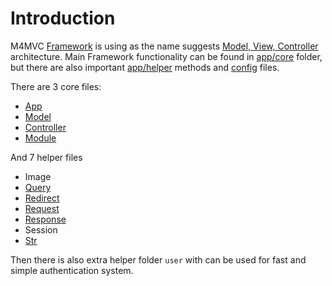 # Introduction

M4MVC [Framework](https://en.wikipedia.org/wiki/Software_framework) is using as the name suggests [Model, View, Controller](https://en.wikipedia.org/wiki/Model%E2%80%93view%E2%80%93controller) architecture. Main Framework functionality can be found in [app/core](https://github.com/Matoo125/M4CMS/tree/master/app/core) folder, but there are also important [app/helper](https://github.com/Matoo125/M4CMS/tree/master/app/helper ) methods and [config](https://github.com/Matoo125/M4CMS/tree/master/app/config) files.

There are 3 core files:

- [App](core/app.md)
- [Model](core/model.md)
- [Controller](core/controller.md)
- [Module](core/module.md)

And 7 helper files

- Image
- [Query](helper/query.md)
- [Redirect](helper/redirect.md)
- [Request](helper/request.md)
- [Response](helper/response.md)
- Session
- [Str](helper/string.md)

Then there is also extra helper folder `user` with can be used for fast and simple authentication system.